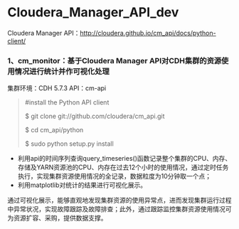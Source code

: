 # Cloudera_Manager_API_dev

Cloudera Manager API：http://cloudera.github.io/cm_api/docs/python-client/

### 1、cm_monitor：基于Cloudera Manager API对CDH集群的资源使用情况进行统计并作可视化处理

  集群环境：CDH 5.7.3  API：cm-api
  > #install the Python API client
  > 
  > $ git clone git://github.com/cloudera/cm_api.git
  > 
  > $ cd cm_api/python
  > 
  > $ sudo python setup.py install
    
* 利用api的时间序列查询query_timeseries()函数记录整个集群的CPU、内存、存储及YARN资源池的CPU、内存在过去12个小时的使用情况，通过定时任务执行，实现集群资源使用情况的全记录，数据粒度为10分钟取一个点；
* 利用matplotlib对统计的结果进行可视化展示。
    
通过可视化展示，能够直观地发现集群资源的使用异常点，进而发现集群运行过程中异常状况，实现故障跟踪及故障排查；此外，通过跟踪监控集群资源使用情况可为资源扩容、采购，提供数据支撑。
